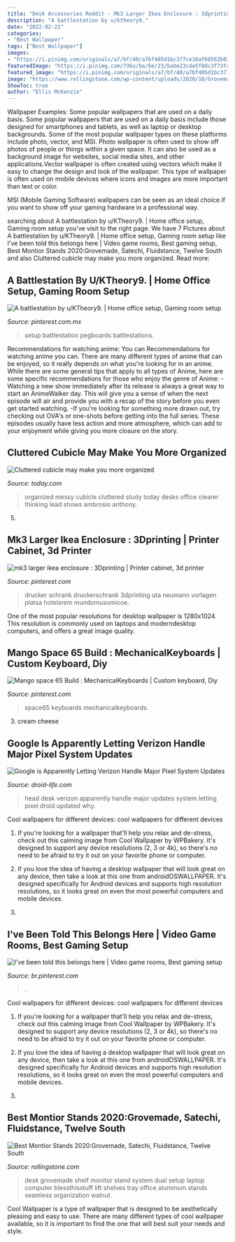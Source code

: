 ```yaml
---
title: "Desk Accessories Reddit - Mk3 Larger Ikea Enclosure : 3dprinting"
description: "A battlestation by u/ktheory9."
date: "2022-02-21"
categories:
- "Best Wallpaper"
tags: ["Best Wallpaper"]
images:
- "https://i.pinimg.com/originals/a7/bf/40/a7bf405d1bc377ce10af68562b02f9c2.jpg"
featuredImage: "https://i.pinimg.com/736x/ba/be/23/babe23cde5f0dc3f73fc76d4b02091d5.jpg"
featured_image: "https://i.pinimg.com/originals/a7/bf/40/a7bf405d1bc377ce10af68562b02f9c2.jpg"
image: "https://www.rollingstone.com/wp-content/uploads/2020/10/Grovemade-Wooden-Dual-Monitor-Stand.jpg"
ShowToc: true
author: "Ellis McKenzie"
---
```



Wallpaper Examples: Some popular wallpapers that are used on a daily basis.
Some popular wallpapers that are used on a daily basis include those designed for smartphones and tablets, as well as laptop or desktop backgrounds. Some of the most popular wallpaper types on these platforms include photo, vector, and MSI. 
Photo wallpaper is often used to show off photos of people or things within a given space. It can also be used as a background image for websites, social media sites, and other applications.Vector wallpaper is often created using vectors which make it easy to change the design and look of the wallpaper. This type of wallpaper is often used on mobile devices where icons and images are more important than text or color. 

MSI (Mobile Gaming Software) wallpapers can be seen as an ideal choice if you want to show off your gaming hardware in a professional way.

	

		
searching about A battlestation by u/KTheory9. | Home office setup, Gaming room setup you've visit to the right page. We have 7 Pictures about A battlestation by u/KTheory9. | Home office setup, Gaming room setup like I&#039;ve been told this belongs here | Video game rooms, Best gaming setup, Best Montior Stands 2020:Grovemade, Satechi, Fluidstance, Twelve South and also Cluttered cubicle may make you more organized. Read more:
		
    
## A Battlestation By U/KTheory9. | Home Office Setup, Gaming Room Setup

<img loading=lazy src="https://i.pinimg.com/originals/be/3c/04/be3c040fa9eccef32375d53ad9cda3ca.jpg" onerror="this.onerror=null;this.src='https://tse4.mm.bing.net/th?id=OIP.Wi-535bFRND-E-MpTJw3qgHaJ4&amp;pid=15.1';" alt="A battlestation by u/KTheory9. | Home office setup, Gaming room setup">

_Source: pinterest.com.mx_

>setup battlestation pegboards battlestations. 

	

Recommendations for watching anime: You can
Recommendations for watching anime you can. There are many different types of anime that can be enjoyed, so it really depends on what you're looking for in an anime. While there are some general tips that apply to all types of Anime, here are some specific recommendations for those who enjoy the genre of Anime: 
-Watching a new show immediately after its release is always a great way to start an AnimeWalker day. This will give you a sense of when the next episode will air and provide you with a recap of the story before you even get started watching. 
-If you're looking for something more drawn out, try checking out OVA's or one-shots before getting into the full series. These episodes usually have less action and more atmosphere, which can add to your enjoyment while giving you more closure on the story.

    
## Cluttered Cubicle May Make You More Organized

<img loading=lazy src="https://media1.s-nbcnews.com/j/streams/2013/April/130430/6C7153788-080703-messy-office-tz-12p.fit-760w.jpg" onerror="this.onerror=null;this.src='https://tse4.mm.bing.net/th?id=OIP.IqI5F4dzvYWHADotpaKShwHaFj&amp;pid=15.1';" alt="Cluttered cubicle may make you more organized">

_Source: today.com_

>organized messy cubicle cluttered study today desks office clearer thinking lead shows ambrosio anthony. 

	

5.

    
## Mk3 Larger Ikea Enclosure : 3Dprinting | Printer Cabinet, 3d Printer

<img loading=lazy src="https://i.pinimg.com/736x/ba/be/23/babe23cde5f0dc3f73fc76d4b02091d5.jpg" onerror="this.onerror=null;this.src='https://tse1.mm.bing.net/th?id=OIP.lMf680h5pbXbLnsTaSlbyAHaJ3&amp;pid=15.1';" alt="mk3 larger ikea enclosure : 3Dprinting | Printer cabinet, 3d printer">

_Source: pinterest.com_

>drucker schrank druckerschrank 3dprinting uta neumann vorlagen platsa hotelsrem mundomusomicoe. 

	

One of the most popular resolutions for desktop wallpaper is 1280x1024. This resolution is commonly used on laptops and moderndesktop computers, and offers a great image quality.

    
## Mango Space 65 Build : MechanicalKeyboards | Custom Keyboard, Diy

<img loading=lazy src="https://i.pinimg.com/originals/34/f1/66/34f166775baacc1d5998cd7556aad426.png" onerror="this.onerror=null;this.src='https://tse2.mm.bing.net/th?id=OIP.GXB54d8QAkwsfiK6Crg-3wHaFj&amp;pid=15.1';" alt="Mango space 65 Build : MechanicalKeyboards | Custom keyboard, Diy">

_Source: pinterest.com_

>space65 keyboards mechanicalkeyboards. 

	

3. cream cheese 

    
## Google Is Apparently Letting Verizon Handle Major Pixel System Updates

<img loading=lazy src="http://www.droid-life.com/wp-content/uploads/2016/10/head-desk.gif" onerror="this.onerror=null;this.src='https://tse4.mm.bing.net/th?id=OIP.nyU4Fkwh2qRKRF5-qOfAygHaEM&amp;pid=15.1';" alt="Google is Apparently Letting Verizon Handle Major Pixel System Updates">

_Source: droid-life.com_

>head desk verizon apparently handle major updates system letting pixel droid updated why. 

	

Cool wallpapers for different devices:
cool wallpapers for different devices 

1. If you're looking for a wallpaper that'll help you relax and de-stress, check out this calming image from Cool Wallpaper by WPBakery. It's designed to support any device resolutions (2, 3 or 4k), so there's no need to be afraid to try it out on your favorite phone or computer.

2. If you love the idea of having a desktop wallpaper that will look great on any device, then take a look at this one from androidOSWALLPAPER. It's designed specifically for Android devices and supports high resolution resolutions, so it looks great on even the most powerful computers and mobile devices.

3.

    
## I&#039;ve Been Told This Belongs Here | Video Game Rooms, Best Gaming Setup

<img loading=lazy src="https://i.pinimg.com/originals/a7/bf/40/a7bf405d1bc377ce10af68562b02f9c2.jpg" onerror="this.onerror=null;this.src='https://tse2.mm.bing.net/th?id=OIP.cUUCARQtob2RAepg9b30dAHaFj&amp;pid=15.1';" alt="I&#039;ve been told this belongs here | Video game rooms, Best gaming setup">

_Source: br.pinterest.com_

>. 

	

Cool wallpapers for different devices:
cool wallpapers for different devices 

1. If you're looking for a wallpaper that'll help you relax and de-stress, check out this calming image from Cool Wallpaper by WPBakery. It's designed to support any device resolutions (2, 3 or 4k), so there's no need to be afraid to try it out on your favorite phone or computer.

2. If you love the idea of having a desktop wallpaper that will look great on any device, then take a look at this one from androidOSWALLPAPER. It's designed specifically for Android devices and supports high resolution resolutions, so it looks great on even the most powerful computers and mobile devices.

3.

    
## Best Montior Stands 2020:Grovemade, Satechi, Fluidstance, Twelve South

<img loading=lazy src="https://www.rollingstone.com/wp-content/uploads/2020/10/Grovemade-Wooden-Dual-Monitor-Stand.jpg" onerror="this.onerror=null;this.src='https://tse3.mm.bing.net/th?id=OIP.1PibB8SgBFSEhBd_znEEewHaE8&amp;pid=15.1';" alt="Best Montior Stands 2020:Grovemade, Satechi, Fluidstance, Twelve South">

_Source: rollingstone.com_

>desk grovemade shelf monitor stand system dual setup laptop computer blessthisstuff lift shelves tray office aluminum stands seamless organization walnut. 

	

Cool Wallpaper is a type of wallpaper that is designed to be aesthetically pleasing and easy to use. There are many different types of cool wallpaper available, so it is important to find the one that will best suit your needs and style.

